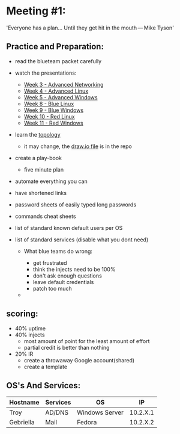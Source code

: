 # Meeting #1:
'Everyone has a plan… Until they get hit in the mouth — Mike Tyson'

## Practice and Preparation:

- read the blueteam packet carefully
- watch the presentations:
  - [Week 3 - Advanced Networking](https://tinyurl.com/y45axubl)
  - [Week 4 - Advanced Linux](https://tinyurl.com/y24muwda)
  - [Week 5 - Advanced Windows](https://tinyurl.com/y5h8mtgg)
  - [Week 8 - Blue Linux](https://tinyurl.com/y4u9w53u)
  - [Week 9 - Blue Windows](https://tinyurl.com/y54akrjs)
  - [Week 10 - Red Linux](https://tinyurl.com/y2vrkfzx)
  - [Week 11 - Red Windows](https://tinyurl.com/y2etqszs)

- learn the [topology](https://github.com/Bad3r/IRSEC2019-BlueTeam/blob/master/IRSec2019.png)
  - it may change, the [draw.io file](https://github.com/Bad3r/IRSEC2019-BlueTeam/blob/master/IRSEC2019.drawio) is in the repo

- create a play-book
  - five minute plan
- automate everything you can
- have shortened links
- password sheets of easily typed long passwords
- commands cheat sheets
- list of standard known default users per OS
- list of standard services (disable what you dont need)


  - What blue teams do wrong:
    - get frustrated
    - think the injects need to be 100%
    - don't ask enough questions
    - leave default credentials
    - patch too much

  -
## scoring:

  - 40% uptime
  - 40% injects
    - most amount of point for the least amount of effort
    - partial credit is better than nothing
  - 20% IR
    - create a throwaway Google account(shared)
    - create a template

## OS's And Services:
Hostname | Services | OS | IP
------------ | ------------- | ------------ | -------------
Troy | AD/DNS | Windows Server | 10.2.X.1
Gebriella | Mail | Fedora | 10.2.X.2
